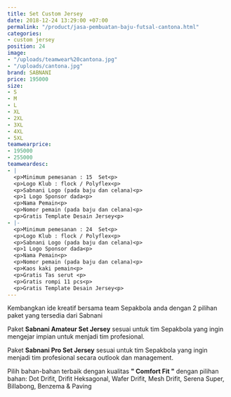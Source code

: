 ```yaml
---
title: Set Custom Jersey
date: 2018-12-24 13:29:00 +07:00
permalink: "/product/jasa-pembuatan-baju-futsal-cantona.html"
categories:
- custom jersey
position: 24
image:
- "/uploads/teamwear%20cantona.jpg"
- "/uploads/cantona.jpg"
brand: SABNANI
price: 195000
size:
- S
- M
- L
- XL
- 2XL
- 3XL
- 4XL
- 5XL
teamwearprice:
- 195000
- 255000
teamweardesc:
- |
  <p>Minimum pemesanan : 15  Set<p>
  <p>Logo Klub : flock / Polyflex<p>
  <p>Sabnani Logo (pada baju dan celana)<p>
  <p>1 Logo Sponsor dada<p>
  <p>Nama Pemain<p>
  <p>Nomor pemain (pada baju dan celana)<p>
  <p>Gratis Template Desain Jersey<p>
- |-
  <p>Minimum pemesanan : 24  Set<p>
  <p>Logo Klub : flock / Polyflex<p>
  <p>Sabnani Logo (pada baju dan celana)<p>
  <p>1 Logo Sponsor dada<p>
  <p>Nama Pemain<p>
  <p>Nomor pemain (pada baju dan celana)<p>
  <p>Kaos kaki pemain<p>
  <p>Gratis Tas serut <p>
  <p>Gratis rompi 11 pcs<p>
  <p>Gratis Template Desain Jersey<p>
---
```


Kembangkan ide kreatif bersama team Sepakbola anda dengan 2 pilihan paket yang tersedia dari Sabnani

Paket  **Sabnani Amateur Set Jersey** sesuai untuk tim Sepakbola yang ingin mengejar impian untuk menjadi tim profesional.

Paket  **Sabnani Pro Set Jersey** sesuai untuk tim Sepakbola yang ingin menjadi tim profesional secara outlook dan management.

Pilih bahan-bahan terbaik dengan kualitas **" Comfort Fit "**  dengan pilihan bahan: Dot Drifit, Drifit Heksagonal, Wafer Drifit, Mesh Drifit, Serena Super, Billabong, Benzema & Paving





